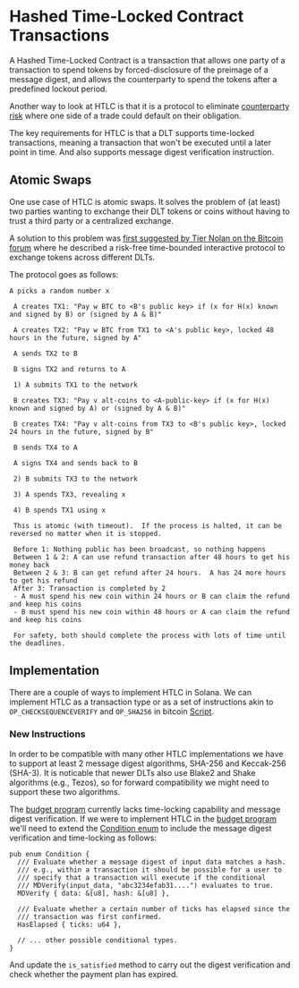 # Hashed Time-Locked Contract Transactions

A Hashed Time-Locked Contract is a transaction that allows one party of a
transaction to spend tokens by forced-disclosure of the preimage of a message
digest, and allows the counterparty to spend the tokens after a predefined
lockout period.

Another way to look at HTLC is that it is a protocol to eliminate [counterparty
risk] where one side of a trade could default on their obligation.

The key requirements for HTLC is that a DLT supports time-locked transactions,
meaning a transaction that won't be executed until a later point in time. And
also supports message digest verification instruction.

## Atomic Swaps

One use case of HTLC is atomic swaps. It solves the problem of (at least) two
parties wanting to exchange their DLT tokens or coins without having to trust
a third party or a centralized exchange.

A solution to this problem was [first suggested by Tier Nolan on the Bitcoin forum]
where he described a risk-free time-bounded interactive protocol to exchange
tokens across different DLTs.

The protocol goes as follows:

```ignore
A picks a random number x

 A creates TX1: "Pay w BTC to <B's public key> if (x for H(x) known and signed by B) or (signed by A & B)"

 A creates TX2: "Pay w BTC from TX1 to <A's public key>, locked 48 hours in the future, signed by A"

 A sends TX2 to B

 B signs TX2 and returns to A

 1) A submits TX1 to the network

 B creates TX3: "Pay v alt-coins to <A-public-key> if (x for H(x) known and signed by A) or (signed by A & B)"

 B creates TX4: "Pay v alt-coins from TX3 to <B's public key>, locked 24 hours in the future, signed by B"

 B sends TX4 to A

 A signs TX4 and sends back to B

 2) B submits TX3 to the network

 3) A spends TX3, revealing x

 4) B spends TX1 using x

 This is atomic (with timeout).  If the process is halted, it can be reversed no matter when it is stopped.

 Before 1: Nothing public has been broadcast, so nothing happens
 Between 1 & 2: A can use refund transaction after 48 hours to get his money back
 Between 2 & 3: B can get refund after 24 hours.  A has 24 more hours to get his refund
 After 3: Transaction is completed by 2
 - A must spend his new coin within 24 hours or B can claim the refund and keep his coins
 - B must spend his new coin within 48 hours or A can claim the refund and keep his coins

 For safety, both should complete the process with lots of time until the deadlines.
```

## Implementation

There are a couple of ways to implement HTLC in Solana. We can implement HTLC
as a transaction type or as a set of instructions akin to `OP_CHECKSEQUENCEVERIFY`
and `OP_SHA256` in bitcoin [Script].

### New Instructions

In order to be compatible with many other HTLC implementations we have to
support at least 2 message digest algorithms, SHA-256 and Keccak-256 (SHA-3).
It is noticable that newer DLTs also use Blake2 and Shake algorithms (e.g., Tezos),
so for forward compatibility we might need to support these two algorithms.

The [budget program] currently lacks time-locking capability and message digest
verification. If we were to implement HTLC in the [budget program] we'll need to
extend the [Condition enum] to include the message digest verification and
time-locking as follows:

```rust,ignore
pub enum Condition {
  /// Evaluate whether a message digest of input data matches a hash.
  /// e.g., within a transaction it should be possible for a user to
  /// specify that a transaction will execute if the conditional
  /// MDVerify(input_data, "abc3234efab31....") evaluates to true.
  MDVerify { data: &[u8], hash: &[u8] },

  /// Evaluate whether a certain number of ticks has elapsed since the
  /// transaction was first confirmed.
  HasElapsed { ticks: u64 },

  // ... other possible conditional types.
}
```

And update the `is_satisfied` method to carry out the digest verification and check
whether the payment plan has expired.

[Script]: https://en.bitcoin.it/wiki/Script
[BIP-199]: https://github.com/bitcoin/bips/blob/master/bip-0199.mediawiki
[ERC-1630]: https://github.com/ethereum/EIPs/issues/1631
[budget program]: https://github.com/solana-labs/solana/tree/7da4142d338c61589c097d8edc52ff39d45060b9/programs/budget_api
[system instructions]: https://github.com/solana-labs/solana/tree/7da4142d338c61589c097d8edc52ff39d45060b9/programs/budget_api
[counterparty risk]: https://www.investopedia.com/terms/c/counterpartyrisk.asp
[Condition enum]: https://github.com/solana-labs/solana/blob/7da4142d338c61589c097d8edc52ff39d45060b9/programs/budget_api/src/budget_expr.rs#L31
[first suggested by Tier Nolan on the Bitcoin forum]: https://bitcointalk.org/index.php?topic=193281.msg2224949#msg2224949
